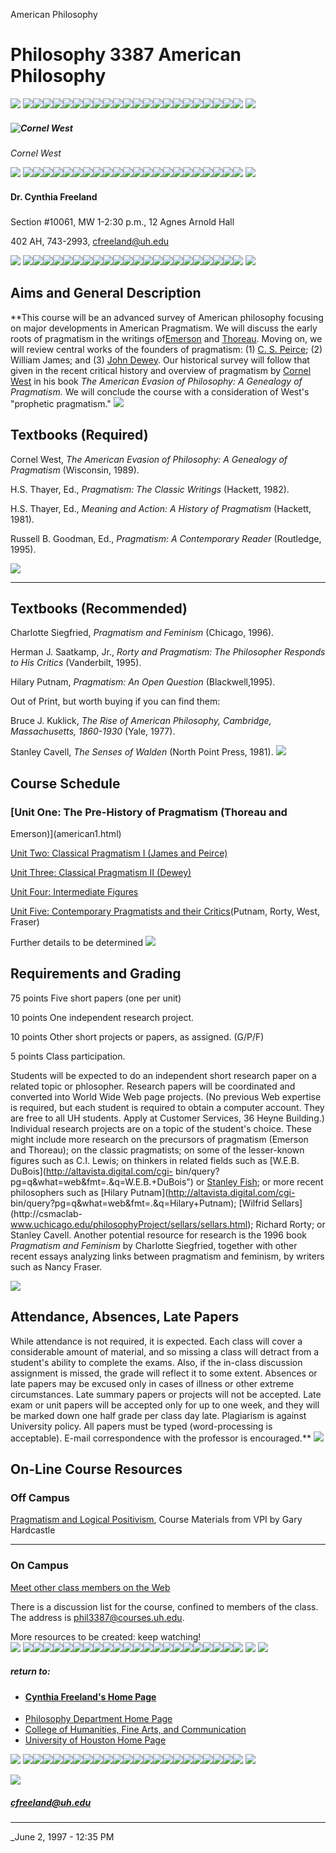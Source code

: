 American Philosophy

# Philosophy 3387 American Philosophy

![](rwb.gif)
![](star.gif)![](star.gif)![](star.gif)![](star.gif)![](star.gif)![](star.gif)![](star.gif)![](star.gif)![](star.gif)![](star.gif)![](star.gif)![](star.gif)![](star.gif)![](star.gif)![](star.gif)![](star.gif)![](star.gif)![](star.gif)![](star.gif)![](star.gif)![](star.gif)![](star.gif)
![](rwb.gif)  
  

##### ![Cornel West](west.gif)  
  
_Cornel West_

  
![](rwb.gif)
![](star.gif)![](star.gif)![](star.gif)![](star.gif)![](star.gif)![](star.gif)![](star.gif)![](star.gif)![](star.gif)![](star.gif)![](star.gif)![](star.gif)![](star.gif)![](star.gif)![](star.gif)![](star.gif)![](star.gif)![](star.gif)![](star.gif)![](star.gif)![](star.gif)![](star.gif)
![](rwb.gif)  

#### Dr. Cynthia Freeland

#####

Section #10061, MW 1-2:30 p.m., 12 Agnes Arnold Hall

402 AH, 743-2993, [cfreeland@uh.edu](mailto:cfreeland@uh.edu)

![](rwb.gif)
![](star.gif)![](star.gif)![](star.gif)![](star.gif)![](star.gif)![](star.gif)![](star.gif)![](star.gif)![](star.gif)![](star.gif)![](star.gif)![](star.gif)![](star.gif)![](star.gif)![](star.gif)![](star.gif)![](star.gif)![](star.gif)![](star.gif)![](star.gif)![](star.gif)![](star.gif)
![](rwb.gif)  

## Aims and General Description

**This course will be an advanced survey of American philosophy focusing on
major developments in American Pragmatism. We will discuss the early roots of
pragmatism in the writings of[Emerson](http://miso.wwa.com/~jej/1emerson.html)
and [Thoreau](http://miso.wwa.com/~jej/1thorea.html). Moving on, we will
review central works of the founders of pragmatism: (1) [C. S.
Peirce](http://www2.peirce.org/peirce/); (2) William James; and (3) [John
Dewey](http://www.siu.edu/~deweyctr/). Our historical survey will follow that
given in the recent critical history and overview of pragmatism by [Cornel
West](../../americana/west.html) in his book _The American Evasion of
Philosophy: A Genealogy of Pragmatism._ We will conclude the course with a
consideration of West's "prophetic pragmatism." ![](rwb.gif)

## Textbooks (Required)

Cornel West, _The American Evasion of Philosophy: A Genealogy of Pragmatism_
(Wisconsin, 1989).

H.S. Thayer, Ed., _Pragmatism: The Classic Writings_ (Hackett, 1982).

H.S. Thayer, Ed., _Meaning and Action: A History of Pragmatism_ (Hackett,
1981).

Russell B. Goodman, Ed., _Pragmatism: A Contemporary Reader_ (Routledge,
1995).

![](rwb.gif)

* * *

## Textbooks (Recommended)

Charlotte Siegfried, _Pragmatism and Feminism_ (Chicago, 1996).

Herman J. Saatkamp, Jr., _Rorty and Pragmatism: The Philosopher Responds to
His Critics_ (Vanderbilt, 1995).

Hilary Putnam, _Pragmatism: An Open Question_ (Blackwell,1995).

Out of Print, but worth buying if you can find them:

Bruce J. Kuklick, _The Rise of American Philosophy, Cambridge, Massachusetts,
1860-1930_ (Yale, 1977).

Stanley Cavell, _The Senses of Walden_ (North Point Press, 1981). ![](rwb.gif)

## Course Schedule

### [Unit One: The Pre-History of Pragmatism (Thoreau and
Emerson)](american1.html)

[Unit Two: Classical Pragmatism I (James and Peirce)](american2.html)

[Unit Three: Classical Pragmatism II (Dewey)](american3.html)

[Unit Four: Intermediate Figures](american4.html)

[Unit Five: Contemporary Pragmatists and their
Critics](american5.html)(Putnam, Rorty, West, Fraser)

Further details to be determined ![](rwb.gif)

## Requirements and Grading

75 points Five short papers (one per unit)

10 points One independent research project.

10 points Other short projects or papers, as assigned. (G/P/F)

5 points Class participation.

Students will be expected to do an independent short research paper on a
related topic or phlosopher. Research papers will be coordinated and converted
into World Wide Web page projects. (No previous Web expertise is required, but
each student is required to obtain a computer account. They are free to all UH
students. Apply at Customer Services, 36 Heyne Building.) Individual research
projects are on a topic of the student's choice. These might include more
research on the precursors of pragmatism (Emerson and Thoreau); on the classic
pragmatists; on some of the lesser-known figures such as C.I. Lewis; on
thinkers in related fields such as [W.E.B.
DuBois](http://altavista.digital.com/cgi-
bin/query?pg=q&what=web&fmt=.&q=W.E.B.+DuBois") or [Stanley
Fish](http://www.law.duke.edu/fac/dir/sfish.html); or more recent philosophers
such as [Hilary Putnam](http://altavista.digital.com/cgi-
bin/query?pg=q&what=web&fmt=.&q=Hilary+Putnam); [Wilfrid
Sellars](http://csmaclab-
www.uchicago.edu/philosophyProject/sellars/sellars.html); Richard Rorty; or
Stanley Cavell. Another potential resource for research is the 1996 book
_Pragmatism and Feminism_ by Charlotte Siegfried, together with other recent
essays analyzing links between pragmatism and feminism, by writers such as
Nancy Fraser.

![](rwb.gif)

## Attendance, Absences, Late Papers

While attendance is not required, it is expected. Each class will cover a
considerable amount of material, and so missing a class will detract from a
student's ability to complete the exams. Also, if the in-class discussion
assignment is missed, the grade will reflect it to some extent. Absences or
late papers may be excused only in cases of illness or other extreme
circumstances. Late summary papers or projects will not be accepted. Late exam
or unit papers will be accepted only for up to one week, and they will be
marked down one half grade per class day late. Plagiarism is against
University policy. All papers must be typed (word-processing is acceptable).
E-mail correspondence with the professor is encouraged.** ![](rwb.gif)

## On-Line Course Resources

###  Off Campus

[Pragmatism and Logical Positivism](http://truth.phil.vt.edu/3024/3024.html),
Course Materials from VPI by Gary Hardcastle

* * *

### On Campus

[Meet other class members on the Web](meet.html)

There is a discussion list for the course, confined to members of the class.
The address is [phil3387@courses.uh.edu](mailto:phil3387@courses.uh.edu).

More resources to be created: keep watching!  
![](rwb.gif)
![](star.gif)![](star.gif)![](star.gif)![](star.gif)![](star.gif)![](star.gif)![](star.gif)![](star.gif)![](star.gif)![](star.gif)![](star.gif)![](star.gif)![](star.gif)![](star.gif)![](star.gif)![](star.gif)![](star.gif)![](star.gif)![](star.gif)![](star.gif)![](star.gif)![](star.gif)
![](rwb.gif) ![](flag.gif)

##### _return to:_

  * #### [Cynthia Freeland's Home Page](../../index.html)
  * [Philosophy Department Home Page](http://bentley.uh.edu/philosophy/main.html)
  * [College of Humanities, Fine Arts, and Communication](http://bentley.uh.edu/)
  * [University of Houston Home Page](http://www.uh.edu/)

![](rwb.gif)
![](star.gif)![](star.gif)![](star.gif)![](star.gif)![](star.gif)![](star.gif)![](star.gif)![](star.gif)![](star.gif)![](star.gif)![](star.gif)![](star.gif)![](star.gif)![](star.gif)![](star.gif)![](star.gif)![](star.gif)![](star.gif)![](star.gif)![](star.gif)![](star.gif)![](star.gif)
![](rwb.gif)

![](construct.gif)

##### [cfreeland@uh.edu](mailto:cfreeland@uh.edu)  

* * *

_June 2, 1997 - 12:35 PM

